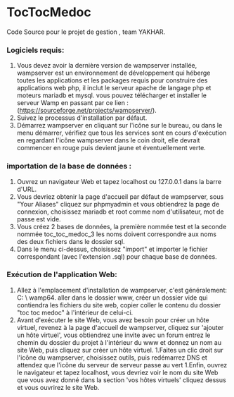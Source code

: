 # TocTocMedoc
Code Source pour le projet de gestion , team YAKHAR.

### Logiciels requis:
1. Vous devez avoir la dernière version de wampserver installée, wampserver est un environnement de développement
qui héberge toutes les applications et les packages requis pour construire des applications web php, il inclut le serveur apache de langage php et moteurs mariadb et mysql. vous pouvez télécharger et installer le serveur Wamp en passant par ce lien :(https://sourceforge.net/projects/wampserver/).
1. Suivez le processus d'installation par défaut.
1. Démarrez wampserver en cliquant sur l'icône sur le bureau, ou dans le menu démarrer, vérifiez que tous les services sont en cours d'exécution en regardant l'icône wampserver dans le coin droit, elle devrait commencer en rouge puis devient jaune et éventuellement verte.

### importation de la base de données :
1. Ouvrez un navigateur Web et tapez localhost ou 127.0.0.1 dans la barre d'URL.
1. Vous devriez obtenir la page d'accueil par défaut de wampserver, sous "Your Aliases" cliquez sur phpmyadmin et vous obtiendrez la page de connexion, choisissez mariadb et root comme nom d'utilisateur, mot de passe est vide.
1. Vous créez 2 bases de données, la première nommée test et la seconde nommée toc_toc_medoc_3 les noms doivent correspondre aux noms des deux fichiers dans le dossier sql.
1. Dans le menu ci-dessus, choisissez "import" et importer le fichier correspondant (avec l'extension .sql) pour chaque base de données.

### Exécution de l'application Web:
1. Allez à l'emplacement d'installation de wampserver, c'est généralement: C: \ wamp64. aller dans le dossier www, créer un dossier vide qui contiendra les fichiers du site web, copier coller le contenu du dossier "toc toc medoc" à l'intérieur de celui-ci.
1. Avant d'exécuter le site Web, vous avez besoin pour créer un hôte virtuel, revenez à la page d'accueil de wampserver, cliquez sur 'ajouter un hôte virtuel', vous obtiendrez une invite avec un forum entrez le chemin du dossier du projet à l'intérieur du www et donnez un nom au site Web, puis cliquez sur créer un hôte virtuel.
1.Faites un clic droit sur l'icône du wampserver, choisissez outils, puis redémarrez DNS et attendez que l'icône du serveur de serveur passe au vert
1.Enfin, ouvrez le navigateur et tapez localhost, vous devriez voir le nom du site Web que vous avez donné dans la section 'vos hôtes virtuels' cliquez dessus et vous ouvrirez le site Web.




